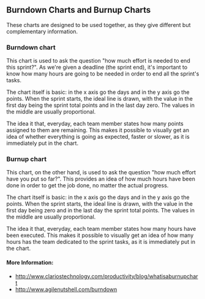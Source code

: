 ## Burndown Charts and Burnup Charts
These charts are designed to be used together, as they give different but complementary information.

### Burndown chart
This chart is used to ask the question "how much effort is needed to end this sprint?". As we're given a deadline (the sprint end), it's important to know how many hours are going to be needed in order to end all the sprint's tasks. 

The chart itself is basic: in the x axis go the days and in the y axis go the points. When the sprint starts, the ideal line is drawn, with the value in the first day being the sprint total points and in the last day zero. The values in the middle are usually  proportional.

The idea it that, everyday, each team member states how many points assigned to them are remaining. This makes it possible to visually get an idea of whether everything is going as expected, faster or slower, as it is immediately put in the chart.

### Burnup chart
This chart, on the other hand, is used to ask the question "how much effort have you put so far?". This provides an idea of how much hours have been done in order to get the job done, no matter the actual progress.

The chart itself is basic: in the x axis go the days and in the y axis go the points. When the sprint starts, the ideal line is drawn, with the value in the first day being zero and in the last day the sprint total points. The values in the middle are usually  proportional.

The idea it that, everyday, each team member states how many hours have been executed. This makes it possible to visually get an idea of how many hours has the team dedicated to the sprint tasks, as it is immediately put in the chart.

#### More Information:
* http://www.clariostechnology.com/productivity/blog/whatisaburnupchart
* http://www.agilenutshell.com/burndown


